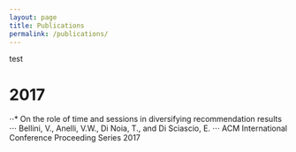 ```yaml
---
layout: page
title: Publications
permalink: /publications/
---
```


test

# 2017

⋅⋅* On the role of time and sessions in diversifying recommendation results
⋅⋅⋅ Bellini, V., Anelli, V.W., Di Noia, T., and Di Sciascio, E.
⋅⋅⋅ ACM International Conference Proceeding Series 2017

